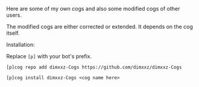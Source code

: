 Here are some of my own cogs and also some modified cogs of other users.

The modified cogs are either corrected or extended. It depends on the cog itself.


Installation:

Replace `[p]` with your bot's prefix.
```
[p]cog repo add dimxxz-Cogs https://github.com/dimxxz/dimxxz-Cogs
```
```
[p]cog install dimxxz-Cogs <cog name here>
```